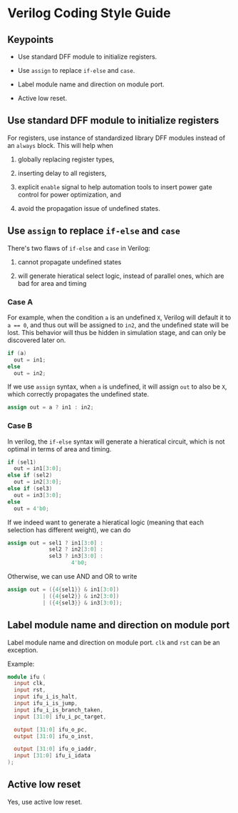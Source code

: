 # Verilog Coding Style Guide

## Keypoints

- Use standard DFF module to initialize registers.

- Use `assign` to replace `if-else` and `case`.

- Label module name and direction on module port.

- Active low reset.

## Use standard DFF module to initialize registers

For registers, use instance of standardized library DFF modules instead of an `always` block. This will help when

1. globally replacing register types, 

2. inserting delay to all registers, 

3. explicit `enable` signal to help automation tools to insert power gate control for power optimization, and 

4. avoid the propagation issue of undefined states.

## Use `assign` to replace `if-else` and `case`

There's two flaws of `if-else` and `case` in Verilog:

1. cannot propagate undefined states

2. will generate hieratical select logic, instead of parallel ones, which are bad for area and timing

### Case A

For example, when the condition `a` is an undefined `X`, Verilog will default it to `a == 0`, and thus out will be assigned to `in2`, and the undefined state will be lost. This behavior will thus be hidden in simulation stage, and can only be discovered later on.

```verilog
if (a)
  out = in1;
else
  out = in2;
```

If we use `assign` syntax, when `a` is undefined, it will assign `out` to also be `X`, which correctly propagates the undefined state.

```verilog
assign out = a ? in1 : in2;
```

### Case B

In verilog, the `if-else` syntax will generate a hieratical circuit, which is not optimal in terms of area and timing.

```verilog
if (sel1)
  out = in1[3:0];
else if (sel2)
  out = in2[3:0];
else if (sel3)
  out = in3[3:0];
else
  out = 4'b0;
```

If we indeed want to generate a hieratical logic (meaning that each selection has different weight), we can do

```verilog
assign out = sel1 ? in1[3:0] :
             sel2 ? in2[3:0] :
             sel3 ? in3[3:0] :
                    4'b0;
```

Otherwise, we can use AND and OR to write

```verilog
assign out = ({4{sel1}} & in1[3:0])
           | ({4{sel2}} & in2[3:0])
           | ({4{sel3}} & in3[3:0]);
```

## Label module name and direction on module port

Label module name and direction on module port. `clk` and `rst` can be an exception.

Example:

```verilog
module ifu (
  input clk,
  input rst,
  input ifu_i_is_halt,
  input ifu_i_is_jump,
  input ifu_i_is_branch_taken,
  input [31:0] ifu_i_pc_target,

  output [31:0] ifu_o_pc,
  output [31:0] ifu_o_inst,

  output [31:0] ifu_o_iaddr,
  input [31:0] ifu_i_idata
);
```

## Active low reset

Yes, use active low reset.
